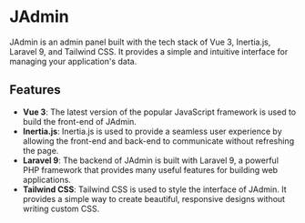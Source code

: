 # JAdmin

JAdmin is an admin panel built with the tech stack of Vue 3, Inertia.js, Laravel 9, and Tailwind CSS. It provides a simple and intuitive interface for managing your application's data.

## Features

- **Vue 3**: The latest version of the popular JavaScript framework is used to build the front-end of JAdmin.
- **Inertia.js**: Inertia.js is used to provide a seamless user experience by allowing the front-end and back-end to communicate without refreshing the page.
- **Laravel 9**: The backend of JAdmin is built with Laravel 9, a powerful PHP framework that provides many useful features for building web applications.
- **Tailwind CSS**: Tailwind CSS is used to style the interface of JAdmin. It provides a simple way to create beautiful, responsive designs without writing custom CSS.

